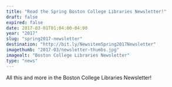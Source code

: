 ```yaml
---
title: "Read the Spring Boston College Libraries Newsletter!"
draft: false
expired: false
date: 2017-03-01T01:04:00-04:00
year: "2017"
slug: "spring2017-newsletter"
destination: "http://bit.ly/NewsitemSpring2017Newsletter"
imagethumb: "2017-03/newsletter-thumbs.jpg"
imagealt: "Boston College Libraries Newsletter"
type: "news"
---
```


All this and more in the Boston College Libraries Newsletter!
